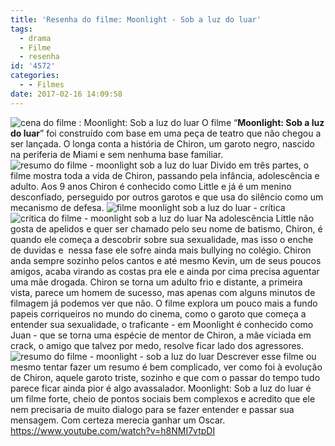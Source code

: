 ```yaml
---
title: 'Resenha do filme: Moonlight - Sob a luz do luar'
tags:
  - drama
  - Filme
  - resenha
id: '4572'
categories:
  - - Filmes
date: 2017-02-16 14:09:58
---
```


![cena do filme : Moonlight: Sob a luz do luar](http://natalia.blog.br/wp-content/uploads/2017/02/moonlight-sob-a-luz-do-luar-resenha.jpg) O filme “**Moonlight: Sob a luz do luar**” foi construído com base em uma peça de teatro que não chegou a ser lançada. O longa conta a história de Chiron, um garoto negro, nascido na periferia de Miami e sem nenhuma base familiar. ![resumo do filme - moonlight sob a luz do luar](http://natalia.blog.br/wp-content/uploads/2017/02/cena-do-filme-moonlight-sob-a-luz-do-luar.jpg) Divido em três partes, o filme mostra toda a vida de Chiron, passando pela infância, adolescência e adulto. Aos 9 anos Chiron é conhecido como Little e já é um menino desconfiado, perseguido por outros garotos e que usa do silêncio como um mecanismo de defesa. ![filme moonlight sob a luz do luar - crítica](http://natalia.blog.br/wp-content/uploads/2017/02/filme-moonlight-sob-a-luz-do-luar-resumo.jpg) ![critica do filme - moonlight sob a luz do luar](http://natalia.blog.br/wp-content/uploads/2017/02/cena-do-filme-moonlight-sob-a-luz-do-luar-1.jpg) Na adolescência Little não gosta de apelidos e quer ser chamado pelo seu nome de batismo, Chiron, é quando ele começa a descobrir sobre sua sexualidade, mas isso o enche de duvidas e  nessa fase ele sofre ainda mais bullying no colégio. Chiron anda sempre sozinho pelos cantos e até mesmo Kevin, um de seus poucos amigos, acaba virando as costas pra ele e ainda por cima precisa aguentar uma mãe drogada. Chiron se torna um adulto frio e distante, a primeira vista, parece um homem de sucesso, mas apenas com alguns minutos de filmagem já podemos ver que não. O filme explora um pouco mais a fundo papeis corriqueiros no mundo do cinema, como o garoto que começa a entender sua sexualidade, o traficante - em Moonlight é conhecido como Juan - que se torna uma espécie de mentor de Chiron, a mãe viciada em crack, o amigo que talvez por medo, resolve ficar lado dos agressores. ![resumo do filme - moonlight - sob a luz do luar](http://natalia.blog.br/wp-content/uploads/2017/02/filme-moonlight-sob-a-luz-do-luar.jpg) Descrever esse filme ou mesmo tentar fazer um resumo é bem complicado, ver como foi à evolução de Chiron, aquele garoto triste, sozinho e que com o passar do tempo tudo parece ficar ainda pior é algo avassalador. Moonlight: Sob a luz do luar é um filme forte, cheio de pontos sociais bem complexos e acredito que ele nem precisaria de muito dialogo para se fazer entender e passar sua mensagem. Com certeza merecia ganhar um Oscar. https://www.youtube.com/watch?v=h8NMI7vtpDI